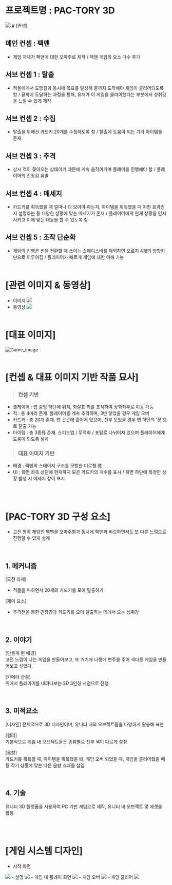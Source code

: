 # 프로젝트명 : PAC-TORY 3D
<img src="./img/Start.png">
# [컨셉]

## 메인 컨셉 : 팩맨
- 게임 자체가 팩맨에 대한 오마주로 제작 / 팩맨 게임의 요소 다수 추가
## 서브 컨셉 1 : 탈출
- 적들에게서 도망침과 동시에 목표를 달성해 끝까지 도착해야 게임이 클리어되도록 함 / 끝까지 도달하는 과정을 통해, 유저가 이 게임을 클리어했다는 부분에서 성취감을 느낄 수 있게 제작
## 서브 컨셉 2 : 수집
- 탈출을 위해선 카드키 20개를 수집하도록 함 / 탈출에 도움이 되는 기타 아이템들 존재
## 서브 컨셉 3 : 추격
- 상시 적이 쫒아오는 상태이기 떄문에 계속 움직여가며 플레이를 진행해야 함 / 플레이어의 긴장감 유발
## 서브 컨셉 4 : 메세지
- 카드키를 획득했을 때 얼마나 더 모아야 하는지, 아이템을 획득했을 때 어떤 효과인지 설명하는 등 다양한 상황에 맞는 메세지가 존재 / 플레이어에게 현재 상황을 인지시키고 이에 맞는 대응을 할 수 있도록 함
## 서브 컨셉 5 : 조작 단순화
- 게임의 진행은 씬을 전환할 때 쓰이는 스페이스바를 제외하면 오로지 4개의 방향키만으로 이루어짐 / 플레이어가 빠르게 게임에 대한 이해 가능
<br><br>
# [관련 이미지 & 동영상]
- 이미지
  <img src="./img/Pac_man.png">
- 동영상
  [![](./img/Pac_man.png)](https://www.youtube.com/watch?v=i_OjztdQ8iw)
<br><br>
# [대표 이미지]
![Game_image](./img/Game_image.png)
<br><br>
# [컨셉 & 대표 이미지 기반 작품 묘사]

> ### 컨셉 기반
- 플레이어 : 맵 중앙 하단에 위치, 화살표 키를 조작하여 상화좌우로 이동 가능
- 적 : 총 4마리 존재. 플레이어를 계속 추격하며, 3번 닿았을 경우 게임 오버
- 카드키 : 총 20개 존재. 맵 곳곳에 흩어져 있으며, 전부 모았을 경우 맵 하단의 '문'으로 탈출 가능
- 아이템 : 총 3종류 존재. 스피드업 / 무적화 / 포탈로 나뉘어져 있으며 플레이어에게 도움이 되도록 설계

> ### 대표 이미지 기반
- 배경 : 팩맨의 스테이지 구조를 모방한 미로형 맵
- UI : 화면 좌측 상단에 현재까지 모은 카드키의 개수를 표시 / 화면 하단에 특정한 상황 발생 시 메세지 창이 표시

<br><br>

# [PAC-TORY 3D 구성 요소]

- 고전 명작 게임인 팩맨을 오마주함과 동시에 팩맨과 비슷하면서도 또 다른 느낌으로 진행할 수 있게 설계

<br>

## 1. 메커니즘

[도전 과제]

- 적들을 피하면서 20개의 카드키를 모아 탈출하기

[재미 요소]

- 추격전을 통한 긴장감과 카드키를 오아 탈출하는 데에서 오는 성취감

<br>

## 2. 이야기

[만들게 된 배경]  
고전 느낌이 나는 게임을 만들어보고, 또 거기에 나름에 변주를 주어 색다른 게임을 만들어보고 싶었다.

[카메라 관점]  
위에서 플레이어를 내려다보는 3D 3인칭 시점으로 진행

<br>

## 3. 미적요소

[디자인]
전체적으로 3D 디자인이며, 유니티 내의 오브젝트들을 다양하게 활용해 표현

[컬러]  
기본적으로 게임 내 오브젝트들은 종류별로 전부 색이 다르게 설정

[음향]  
카드키를 획득할 때, 아이템을 획득했을 떄, 게임 오버 되었을 때, 게임을 클리어했을 때 등 각기 상황에 맞는 다른 음향 효과를 삽입

<br>

## 4. 기술

유니티 3D 플랫폼을 사용하여 PC 기반 게임으로 제작, 유니티 내 오브젝트 및 에셋을 활용

<br><br>

# [게임 시스템 디자인]
- 시작 화면
<img src="./img/Start.png">
- 설명
<img src="./img/Howtoplay.png">
- 게임 내 플레이 화면
<img src="./img/Game_image.png">
- 게임 오버
<img src="./img/Gameover.png">
- 게임 클리어
<img src="./img/Gameclear.png">
